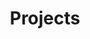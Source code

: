 ---
title: Projects
permalink: /projects/
layout: collection
collection: projects
entries_layout: grid
show_excerpts: false
classes: wide
---